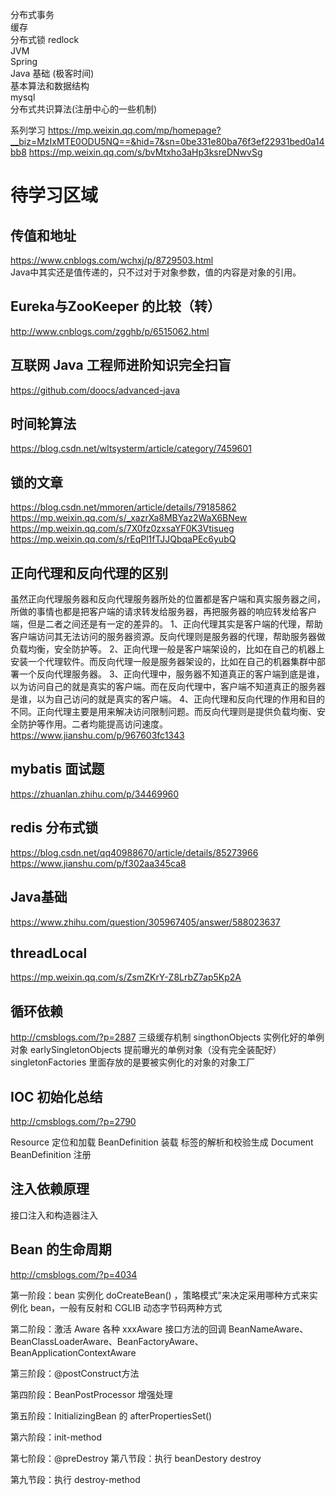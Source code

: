 
分布式事务   
缓存  
分布式锁  redlock     
JVM  
Spring  
Java 基础 (极客时间)   
基本算法和数据结构  
mysql   
分布式共识算法(注册中心的一些机制)

系列学习
https://mp.weixin.qq.com/mp/homepage?__biz=MzIxMTE0ODU5NQ==&hid=7&sn=0be331e80ba76f3ef22931bed0a14bb8
https://mp.weixin.qq.com/s/bvMtxho3aHp3ksreDNwvSg

# 待学习区域

## 传值和地址

 https://www.cnblogs.com/wchxj/p/8729503.html  
Java中其实还是值传递的，只不过对于对象参数，值的内容是对象的引用。

## Eureka与ZooKeeper 的比较（转）
http://www.cnblogs.com/zgghb/p/6515062.html

## 互联网 Java 工程师进阶知识完全扫盲
https://github.com/doocs/advanced-java

## 时间轮算法
https://blog.csdn.net/wltsysterm/article/category/7459601

## 锁的文章
https://blog.csdn.net/mmoren/article/details/79185862
https://mp.weixin.qq.com/s/_xazrXa8MBYaz2WaX6BNew
https://mp.weixin.qq.com/s/7X0fz0zxsaYF0K3Vtisueg
https://mp.weixin.qq.com/s/rEqPl1fTJJQbqaPEc6yubQ

## 正向代理和反向代理的区别

虽然正向代理服务器和反向代理服务器所处的位置都是客户端和真实服务器之间，所做的事情也都是把客户端的请求转发给服务器，再把服务器的响应转发给客户端，但是二者之间还是有一定的差异的。
1、正向代理其实是客户端的代理，帮助客户端访问其无法访问的服务器资源。反向代理则是服务器的代理，帮助服务器做负载均衡，安全防护等。
2、正向代理一般是客户端架设的，比如在自己的机器上安装一个代理软件。而反向代理一般是服务器架设的，比如在自己的机器集群中部署一个反向代理服务器。
3、正向代理中，服务器不知道真正的客户端到底是谁，以为访问自己的就是真实的客户端。而在反向代理中，客户端不知道真正的服务器是谁，以为自己访问的就是真实的客户端。
4、正向代理和反向代理的作用和目的不同。正向代理主要是用来解决访问限制问题。而反向代理则是提供负载均衡、安全防护等作用。二者均能提高访问速度。
https://www.jianshu.com/p/967603fc1343

## mybatis 面试题 
https://zhuanlan.zhihu.com/p/34469960

## redis 分布式锁
https://blog.csdn.net/qq40988670/article/details/85273966
https://www.jianshu.com/p/f302aa345ca8

## Java基础
https://www.zhihu.com/question/305967405/answer/588023637

## threadLocal
https://mp.weixin.qq.com/s/ZsmZKrY-Z8LrbZ7ap5Kp2A

##  循环依赖
http://cmsblogs.com/?p=2887
三级缓存机制
singthonObjects   实例化好的单例对象
earlySingletonObjects  提前曝光的单例对象（没有完全装配好）
singletonFactories  里面存放的是要被实例化的对象的对象工厂

## IOC 初始化总结
http://cmsblogs.com/?p=2790

Resource 定位和加载
BeanDefinition  装载
标签的解析和校验生成 Document
BeanDefinition 注册

## 注入依赖原理
接口注入和构造器注入

## Bean 的生命周期
http://cmsblogs.com/?p=4034

第一阶段：bean 实例化   doCreateBean() ，策略模式”来决定采用哪种方式来实例化 bean，一般有反射和 CGLIB 动态字节码两种方式

第二阶段：激活 Aware  各种 xxxAware 接口方法的回调
BeanNameAware、BeanClassLoaderAware、BeanFactoryAware、BeanApplicationContextAware 
 
第三阶段：@postConstruct方法

第四阶段：BeanPostProcessor 增强处理

第五阶段：InitializingBean 的 afterPropertiesSet()

第六阶段：init-method
 
第七阶段：@preDestroy
第八节段：执行 beanDestory  destroy

第九节段：执行 destroy-method
